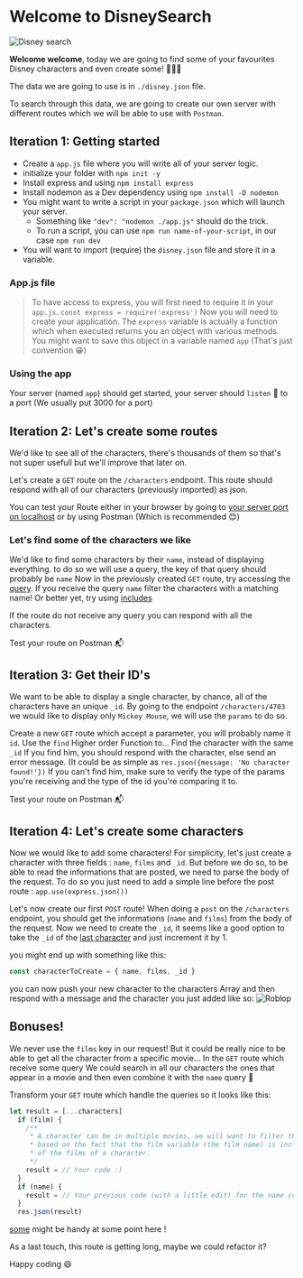 # Welcome to DisneySearch

![Disney search](https://i.giphy.com/media/JUh0yTz4h931K/giphy.webp)

**Welcome welcome**, today we are going to find some of your favourites Disney characters and even create some! 👻👻👻

The data we are going to use is in `./disney.json` file.

To search through this data, we are going to create our own server with different routes which we will be able to use with `Postman`.

## **Iteration 1: Getting started**

- Create a `app.js` file where you will write all of your server logic.
- initialize your folder with `npm init -y`
- Install express and using `npm install express`
- Install nodemon as a Dev dependency using `npm install -D nodemon`
- You might want to write a script in your `package.json` which will launch your server.
  - Something like `"dev": "nodemon ./app.js"` should do the trick.
  - To run a script, you can use `npm run name-of-your-script`, in our case `npm run dev`
- You will want to import (require) the `disney.json` file and store it in a variable.

### App.js file

> To have access to express, you will first need to require it in your `app.js`.
> `const express = require('express')`
> Now you will need to create your application. The `express` variable is actually a function which when executed returns you an object with various methods. You might want to save this object in a variable named `app` (That's just convention 😁)

### Using the app

Your server (named `app`) should get started, your server should `listen` 👀 to a port (We usually put 3000 for a port)

## **Iteration 2: Let's create some routes**

We'd like to see all of the characters, there's thousands of them so that's not super usefull but we'll improve that later on.

Let's create a `GET` route on the `/characters` endpoint. This route should respond with all of our characters (previously imported) as json.

You can test your Route either in your browser by going to [your server port on localhost](http://localhost:3000) or by using Postman (Which is recommended 😊)

### Let's find some of the characters we like

We'd like to find some characters by their `name`, instead of displaying everything. to do so we will use a query, the key of that query should probably be `name`
Now in the previously created `GET` route, try accessing the [query](https://expressjs.com/fr/api.html#req.query).
If you receive the query `name` filter the characters with a matching name! Or better yet, try using [includes](https://developer.mozilla.org/fr/docs/Web/JavaScript/Reference/Global_Objects/String/includes)

If the route do not receive any query you can respond with all the characters.

Test your route on Postman 📬️

## **Iteration 3: Get their ID's**

We want to be able to display a single character, by chance, all of the characters have an unique `_id`.
By going to the endpoint `/characters/4703` we would like to display only `Mickey Mouse`, we will use the `params` to do so.

Create a new `GET` route which accept a parameter, you will probably name it `id`.
Use the `find` Higher order Function to... Find the character with the same `_id`
If you find him, you should respond with the character, else send an error message. (It could be as simple as `res.json({message: 'No character found!'})`
If you can't find him, make sure to verify the type of the params you're receiving and the type of the id you're comparing it to.

Test your route on Postman 📬️

## **Iteration 4: Let's create some characters**

Now we would like to add some characters!
For simplicity, let's just create a character with three fields : `name`, `films` and `_id`.
But before we do so, to be able to read the informations that are posted, we need to parse the body of the request.
To do so you just need to add a simple line before the post route : `app.use(express.json())`

Let's now create our first `POST` route!
When doing a `post` on the `/characters` endpoint, you should get the informations (`name` and `films`) from the body of the request.
Now we need to create the `_id`, it seems like a good option to take the `_id` of the [last character](https://developer.mozilla.org/fr/docs/Web/JavaScript/Reference/Global_Objects/Array/at) and just increment it by 1.

you might end up with something like this:

```js
const characterToCreate = { name, films, _id }
```

you can now push your new character to the characters Array and then respond with a message and the character you just added like so:
![Roblop](https://i.imgur.com/812Nvc2.png)

## **Bonuses!**

We never use the `films` key in our request!
But it could be really nice to be able to get all the character from a specific movie...
In the `GET` route which receive some query We could search in all our characters the ones that appear in a movie and then even combine it with the `name` query 🤯

Transform your `GET` route which handle the queries so it looks like this:

```js
let result = [...characters]
  if (film) {
    /**
     * A character can be in multiple movies, we will want to filter the characters
     * based on the fact that the film variable (the film name) is included in atleast some
     * of the films of a character.
     */
    result = // Your code :)
  }
  if (name) {
    result = // Your previous code (with a little edit) for the name could be here!
  }
  res.json(result)
```

[some](https://developer.mozilla.org/fr/docs/Web/JavaScript/Reference/Global_Objects/Array/some) might be handy at some point here !

As a last touch, this route is getting long, maybe we could refactor it?

Happy coding 😄
